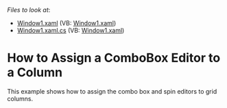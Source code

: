 <!-- default file list -->
*Files to look at*:

* [Window1.xaml](./CS/DXGrid_AssignComboBoxToColumn/Window1.xaml) (VB: [Window1.xaml](./VB/DXGrid_AssignComboBoxToColumn/Window1.xaml))
* [Window1.xaml.cs](./CS/DXGrid_AssignComboBoxToColumn/Window1.xaml.cs) (VB: [Window1.xaml](./VB/DXGrid_AssignComboBoxToColumn/Window1.xaml))
<!-- default file list end -->
# How to Assign a ComboBox Editor to a Column


<p>This example shows how to assign the combo box and spin editors to grid columns.</p>

<br/>


